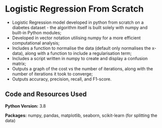 # Logistic Regression From Scratch
* Logistic Regression model developed in python from scratch on a diabetes dataset - the algorithm itself is built solely with numpy and built-in Python modules;
* Developed in vector notation utilising numpy for a more efficient computational analysis;
* Includes a function to normalise the data (default only normalises the x-data), along with a function to include a regularisation term;
* Includes a script written in numpy to create and display a confusion matrix;
* Outputs a graph of the cost vs the number of iterations, along with the number of iterations it took to converge;
* Outputs accuracy, precision, recall, and F1-score.

## Code and Resources Used
**Python Version:** 3.8

**Packages:** numpy, pandas, matplotlib, seaborn, scikit-learn (for splitting the data)
